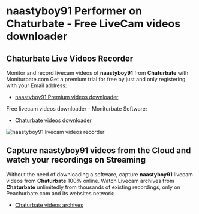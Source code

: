 # naastyboy91 Performer on Chaturbate - Free LiveCam videos downloader

## Chaturbate Live Videos Recorder

Monitor and record livecam videos of **naastyboy91** from **Chaturbate** with Moniturbate.com
Get a premium trial for free by just and only registering with your Email address:
* [naastyboy91 Premium videos downloader](https://moniturbate.com/request-demo-licence-key.html)

Free livecam videos downloader - Moniturbate Software:
* [Chaturbate videos downloader](https://moniturbate.com/moniturbate-download-software.html)

![naastyboy91 livecam videos recorder](https://peachurnet.com/templates/moniturbate-software.png)


## Capture naastyboy91 videos from the Cloud and watch your recordings on Streaming

Without the need of downloading a software, capture **naastyboy91** livecam videos from **Chaturbate** 100% online.
Watch Livecam archives from **Chaturbate** unlimitedly from thousands of existing recordings, only on Peachurbate.com and its websites network:
* [Chaturbate videos archives](https://peachurnet.com/)
